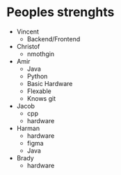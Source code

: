 # Peoples strenghts

- Vincent
  - Backend/Frontend
- Christof
  - nmothgin
- Amir
  - Java
  - Python
  - Basic Hardware
  - Flexable
  - Knows git
- Jacob
  - cpp
  - hardware
- Harman
  - hardware
  - figma
  - Java
- Brady
  - hardware

